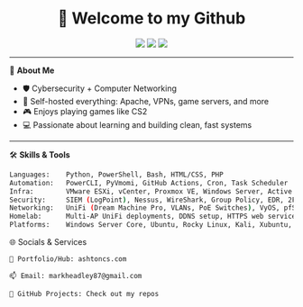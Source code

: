 <h1 align="center">👋 Welcome to my Github</h1>

<p align="center">
  <img src="https://img.shields.io/badge/-Cybersecurity-red?style=flat-square" />
  <img src="https://img.shields.io/badge/-Networking-red?style=flat-square" />
  <img src="https://img.shields.io/badge/-Linux-red?style=flat-square" />
</p>

---

🧠 **About Me**
- 🛡️ Cybersecurity + Computer Networking
- 🔧 Self-hosted everything: Apache, VPNs, game servers, and more
- 🎮 Enjoys playing games like CS2
- 💻 Passionate about learning and building clean, fast systems

---

🛠️ **Skills & Tools**

```bash
Languages:    Python, PowerShell, Bash, HTML/CSS, PHP
Automation:   PowerCLI, PyVmomi, GitHub Actions, Cron, Task Scheduler
Infra:        VMware ESXi, vCenter, Proxmox VE, Windows Server, Active Directory
Security:     SIEM (LogPoint), Nessus, WireShark, Group Policy, EDR, 2FA, AppLocker
Networking:   UniFi (Dream Machine Pro, VLANs, PoE Switches), VyOS, pfSense, DNS, NAT, DHCP
Homelab:      Multi-AP UniFi deployments, DDNS setup, HTTPS web services, port forwarding
Platforms:    Windows Server Core, Ubuntu, Rocky Linux, Kali, Xubuntu, Arch Linux
```

🌐 Socials & Services

    🧠 Portfolio/Hub: ashtoncs.com

    📫 Email: markheadley87@gmail.com

    📁 GitHub Projects: Check out my repos
